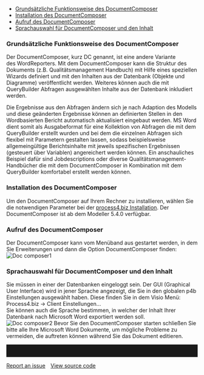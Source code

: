 -   [Grundsätzliche Funktionsweise des DocumentComposer](#grundsätzliche-funktionsweise-des-documentcomposer)
-   [Installation des DocumentComposer](#installation-des-documentcomposer)
-   [Aufruf des DocumentComposer](#aufruf-des-documentcomposer)
-   [Sprachauswahl für DocumentComposer und den Inhalt](#sprachauswahl-für-documentcomposer-und-den-inhalt)


### Grundsätzliche Funktionsweise des DocumentComposer

Der DocumentComposer, kurz DC genannt, ist eine andere Variante
des WordReporters. Mit dem DocumentComposer kann die Struktur des
Dokuments (z.B. Qualitätsmanagement Handbuch) mit Hilfe eines speziellen
Wizards definiert und mit den Inhalten aus der Datenbank (Objekte und
Diagramme) veröffentlicht werden. Weiteres können auch die mit
QueryBuilder Abfragen ausgewählten Inhalte aus der Datenbank inkludiert
werden.

Die Ergebnisse aus den Abfragen ändern sich je nach Adaption des Modells
und diese geänderten Ergebnisse können an definierten Stellen in den
Wordbasierten Bericht automatisch aktualisiert eingebaut werden. MS Word
dient somit als Ausgabeformat für eine Kollektion von Abfragen die mit
dem QueryBuilder erstellt wurden und bei dem die einzelnen Abfragen sich
flexibel mit Parametern gestalten lassen, sodass beispielsweise
allgemeingültige Berichtsinhalte mit jeweils spezifischen Ergebnissen
(gesteuert über Variablen) angereichert werden können. Ein anschauliches
Beispiel dafür sind Jobdescriptions oder diverse
Qualitätsmanagement-Handbücher die mit dem DocumentComposer in
Kombination mit dem QueryBuilder komfortabel erstellt werden können.

### Installation des DocumentComposer

Um den DocumentComposer auf Ihrem Rechner zu installieren, wählen Sie
die notwendigen Parameter bei der [process4.biz
Installation](process4.biz_Installation). Der DocumentComposer ist ab
dem Modeller 5.4.0 verfügbar.

### Aufruf des DocumentComposer

Der DocumentComposer kann vom Menüband aus gestartet werden, in dem Sie
Erweiterungen und dann die Option DocumentComposer finden:  
![Doc composer1](//images.ctfassets.net/6mz8d8cle1nl/3tBBP1oaQw4FukF4F9btKF/413ab9903dbbbbdb884efa9728a7d98a/Doc_composer1.png)
 

### Sprachauswahl für DocumentComposer und den Inhalt

Sie müssen in einer der Datenbanken eingeloggt sein. Der GUI (Graphical
User Interface) wird in jener Sprache angezeigt, die Sie in den globalen
p4b Einstellungen ausgewählt haben. Diese finden Sie in dem Visio
Menü:  
Process4.biz -&gt; Client Einstellungen…  
Sie können auch die Sprache bestimmen, in welcher der Inhalt Ihrer
Datenbank nach Microsoft Word exportiert werden soll.  
![Doc composer2](//images.ctfassets.net/6mz8d8cle1nl/5l8fAHUCh2HuZ2IyDp9Ho9/7b09f27b37a62b7811a8be686c16aa58/Doc_composer2.png)
Bevor Sie den DocumentComposer starten schließen Sie bitte alle Ihre
Microsoft Word Dokumente, um mögliche Probleme zu vermeiden, die
auftreten können während Sie das Dokument editieren.

<hr style="padding-top:2rem" />
<a href="https://github.com/process4/docs/issues" target="_blank" class="bgw btn btn-primary btn-lg shadow-sm">Report an issue</a>
<a href="https://github.com/process4/docs" target="_blank" class="bgw btn btn-primary btn-lg shadow-sm" style="margin-left:10px;">View source code</a>